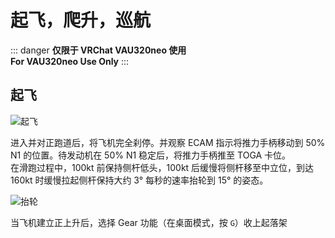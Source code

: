 # 起飞，爬升，巡航
::: danger
**仅限于 VRChat VAU320neo 使用**  
**For VAU320neo Use Only**
:::
## 起飞
![起飞](/v320neo/guide/takeoff.webp)

进入并对正跑道后，将飞机完全刹停。并观察 ECAM 指示将推力手柄移动到 50% N1 的位置。待发动机在 50% N1 稳定后，将推力手柄推至 TOGA 卡位。  
在滑跑过程中，100kt 前保持侧杆低头，100kt 后缓慢将侧杆移至中立位，到达 160kt 时缓慢拉起侧杆保持大约 3° 每秒的速率抬轮到 15° 的姿态。

![抬轮](/v320neo/guide/rotate.webp)

当飞机建立正上升后，选择 Gear 功能（在桌面模式，按 `G`）收上起落架